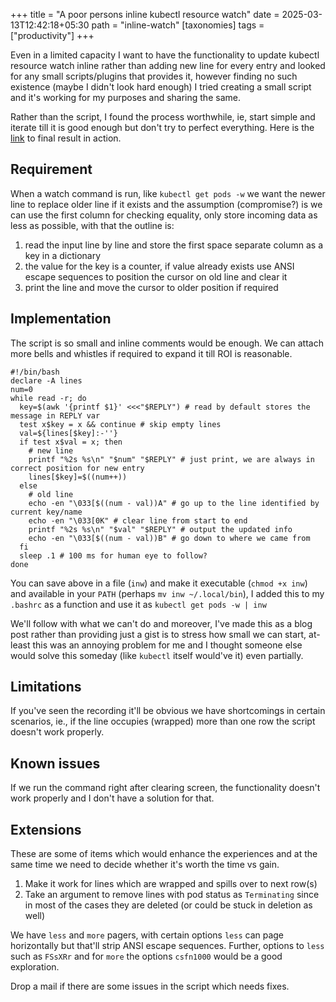 +++
title = "A poor persons inline kubectl resource watch"
date = 2025-03-13T12:42:18+05:30
path = "inline-watch"
[taxonomies]
tags = ["productivity"]
+++

Even in a limited capacity I want to have the functionality to update kubectl resource watch inline rather than adding new line for every entry and looked for any small scripts/plugins that provides it, however finding no such existence (maybe I didn't look hard enough) I tried creating a small script and it's working for my purposes and sharing the same.

Rather than the script, I found the process worthwhile, ie, start simple and iterate till it is good enough but don't try to perfect everything. Here is the [link](https://github.com/leelavg/blog/issues/2#issuecomment-2720237764) to final result in action.

## Requirement

When a watch command is run, like `kubectl get pods -w` we want the newer line to replace older line if it exists and the assumption (compromise?) is we can use the first column for checking equality, only store incoming data as less as possible, with that the outline is:

1. read the input line by line and store the first space separate column as a key in a dictionary
2. the value for the key is a counter, if value already exists use ANSI escape sequences to position the cursor on old line and clear it
3. print the line and move the cursor to older position if required

## Implementation

The script is so small and inline comments would be enough. We can attach more bells and whistles if required to expand it till ROI is reasonable.

``` sh,linenos
#!/bin/bash
declare -A lines
num=0
while read -r; do
  key=$(awk '{printf $1}' <<<"$REPLY") # read by default stores the message in REPLY var
  test x$key = x && continue # skip empty lines
  val=${lines[$key]:-''}
  if test x$val = x; then
    # new line
    printf "%2s %s\n" "$num" "$REPLY" # just print, we are always in correct position for new entry
    lines[$key]=$((num++))
  else
    # old line
    echo -en "\033[$((num - val))A" # go up to the line identified by current key/name
    echo -en "\033[0K" # clear line from start to end
    printf "%2s %s\n" "$val" "$REPLY" # output the updated info
    echo -en "\033[$((num - val))B" # go down to where we came from
  fi
  sleep .1 # 100 ms for human eye to follow?
done
```

You can save above in a file (`inw`) and make it executable (`chmod +x inw`) and available in your `PATH` (perhaps `mv inw ~/.local/bin`), I added this to my `.bashrc` as a function and use it as `kubectl get pods -w | inw`

We'll follow with what we can't do and moreover, I've made this as a blog post rather than providing just a gist is to stress how small we can start, at-least this was an annoying problem for me and I thought someone else would solve this someday (like `kubectl` itself would've it) even partially.

## Limitations

If you've seen the recording it'll be obvious we have shortcomings in certain scenarios, ie., if the line occupies (wrapped) more than one row the script doesn't work properly.

## Known issues

If we run the command right after clearing screen, the functionality doesn't work properly and I don't have a solution for that.

## Extensions

These are some of items which would enhance the experiences and at the same time we need to decide whether it's worth the time vs gain.

1. Make it work for lines which are wrapped and spills over to next row(s)
2. Take an argument to remove lines with pod status as `Terminating` since in most of the cases they are deleted (or could be stuck in deletion as well)

We have `less` and `more` pagers, with certain options `less` can page horizontally but that'll strip ANSI escape sequences. Further, options to `less` such as `FSsXRr` and for `more` the options `csfn1000` would be a good exploration.

Drop a mail if there are some issues in the script which needs fixes.
